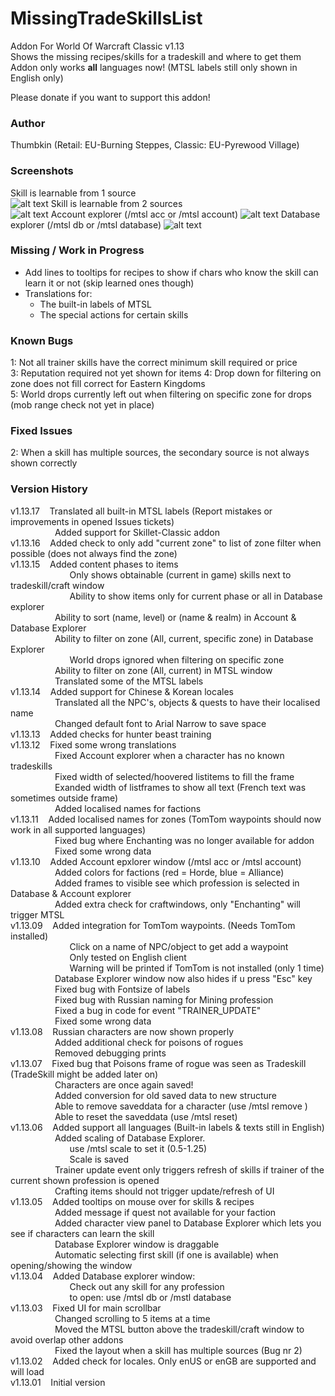 # MissingTradeSkillsList
Addon For World Of Warcraft Classic v1.13  
Shows the missing recipes/skills for a tradeskill and where to get them  
Addon only works **all** languages now! (MTSL labels still only shown in English only)

Please donate if you want to support this addon!

### Author
Thumbkin (Retail: EU-Burning Steppes, Classic: EU-Pyrewood Village)

### Screenshots
Skill is learnable from 1 source  
![alt text](https://media.forgecdn.net/attachments/264/184/mtsl_main.png "Missing TradeSkills List - Profession Frame - One Source")
Skill is learnable from 2 sources  
![alt text](https://media.forgecdn.net/attachments/264/180/mtsl_multiple_sources.png "Missing TradeSkills List - Profession Frame - Two sources")
Account explorer (/mtsl acc or /mtsl account)
![alt text](https://media.forgecdn.net/attachments/264/181/mtsl_account.png "Missing TradeSkills List - Account explorer")
Database explorer (/mtsl db or /mtsl database)
![alt text](https://media.forgecdn.net/attachments/264/182/mtsl_database.png "Missing TradeSkills List - Database explorer")

### Missing / Work in Progress
  * Add lines to tooltips for recipes to show if chars who know the skill can learn it or not (skip learned ones though)
  * Translations for:
    - The built-in labels of MTSL
    - The special actions for certain skills

### Known Bugs
1: Not all trainer skills have the correct minimum skill required or price  
3: Reputation required not yet shown for items
4: Drop down for filtering on zone does not fill correct for Eastern Kingdoms  
5: World drops currently left out when filtering on specific zone for drops (mob range check not yet in place)

### Fixed Issues
2: When a skill has multiple sources, the secondary source is not always shown correctly  

### Version History
v1.13.17&nbsp;&nbsp;&nbsp;&nbsp;Translated all built-in MTSL labels (Report mistakes or improvements in opened Issues tickets)  
&nbsp;&nbsp;&nbsp;&nbsp;&nbsp;&nbsp;&nbsp;&nbsp;&nbsp;&nbsp;&nbsp;&nbsp;&nbsp;&nbsp;&nbsp;&nbsp;&nbsp;&nbsp;Added support for Skillet-Classic addon  
v1.13.16&nbsp;&nbsp;&nbsp;&nbsp;Added check to only add "current zone" to list of zone filter when possible (does not always find the zone)      
v1.13.15&nbsp;&nbsp;&nbsp;&nbsp;Added content phases to items  
&nbsp;&nbsp;&nbsp;&nbsp;&nbsp;&nbsp;&nbsp;&nbsp;&nbsp;&nbsp;&nbsp;&nbsp;&nbsp;&nbsp;&nbsp;&nbsp;&nbsp;&nbsp;&nbsp;&nbsp;&nbsp;&nbsp;&nbsp;&nbsp;Only shows obtainable (current in game) skills next to tradeskill/craft window  
&nbsp;&nbsp;&nbsp;&nbsp;&nbsp;&nbsp;&nbsp;&nbsp;&nbsp;&nbsp;&nbsp;&nbsp;&nbsp;&nbsp;&nbsp;&nbsp;&nbsp;&nbsp;&nbsp;&nbsp;&nbsp;&nbsp;&nbsp;&nbsp;Ability to show items only for current phase or all in Database explorer  
&nbsp;&nbsp;&nbsp;&nbsp;&nbsp;&nbsp;&nbsp;&nbsp;&nbsp;&nbsp;&nbsp;&nbsp;&nbsp;&nbsp;&nbsp;&nbsp;&nbsp;&nbsp;Ability to sort (name, level) or (name & realm) in Account & Database Explorer  
&nbsp;&nbsp;&nbsp;&nbsp;&nbsp;&nbsp;&nbsp;&nbsp;&nbsp;&nbsp;&nbsp;&nbsp;&nbsp;&nbsp;&nbsp;&nbsp;&nbsp;&nbsp;Ability to filter on zone (All, current, specific zone) in Database Explorer  
&nbsp;&nbsp;&nbsp;&nbsp;&nbsp;&nbsp;&nbsp;&nbsp;&nbsp;&nbsp;&nbsp;&nbsp;&nbsp;&nbsp;&nbsp;&nbsp;&nbsp;&nbsp;&nbsp;&nbsp;&nbsp;&nbsp;&nbsp;&nbsp;World drops ignored when filtering on specific zone  
&nbsp;&nbsp;&nbsp;&nbsp;&nbsp;&nbsp;&nbsp;&nbsp;&nbsp;&nbsp;&nbsp;&nbsp;&nbsp;&nbsp;&nbsp;&nbsp;&nbsp;&nbsp;Ability to filter on zone (All, current) in MTSL window  
&nbsp;&nbsp;&nbsp;&nbsp;&nbsp;&nbsp;&nbsp;&nbsp;&nbsp;&nbsp;&nbsp;&nbsp;&nbsp;&nbsp;&nbsp;&nbsp;&nbsp;&nbsp;Translated some of the MTSL labels  
v1.13.14&nbsp;&nbsp;&nbsp;&nbsp;Added support for Chinese & Korean locales  
&nbsp;&nbsp;&nbsp;&nbsp;&nbsp;&nbsp;&nbsp;&nbsp;&nbsp;&nbsp;&nbsp;&nbsp;&nbsp;&nbsp;&nbsp;&nbsp;&nbsp;&nbsp;Translated all the NPC's, objects & quests to have their localised name  
&nbsp;&nbsp;&nbsp;&nbsp;&nbsp;&nbsp;&nbsp;&nbsp;&nbsp;&nbsp;&nbsp;&nbsp;&nbsp;&nbsp;&nbsp;&nbsp;&nbsp;&nbsp;Changed default font to Arial Narrow to save space  
v1.13.13&nbsp;&nbsp;&nbsp;&nbsp;Added checks for hunter beast training  
v1.13.12&nbsp;&nbsp;&nbsp;&nbsp;Fixed some wrong translations  
&nbsp;&nbsp;&nbsp;&nbsp;&nbsp;&nbsp;&nbsp;&nbsp;&nbsp;&nbsp;&nbsp;&nbsp;&nbsp;&nbsp;&nbsp;&nbsp;&nbsp;&nbsp;Fixed Account explorer when a character has no known tradeskills  
&nbsp;&nbsp;&nbsp;&nbsp;&nbsp;&nbsp;&nbsp;&nbsp;&nbsp;&nbsp;&nbsp;&nbsp;&nbsp;&nbsp;&nbsp;&nbsp;&nbsp;&nbsp;Fixed width of selected/hoovered listitems to fill the frame  
&nbsp;&nbsp;&nbsp;&nbsp;&nbsp;&nbsp;&nbsp;&nbsp;&nbsp;&nbsp;&nbsp;&nbsp;&nbsp;&nbsp;&nbsp;&nbsp;&nbsp;&nbsp;Exanded width of listframes to show all text (French text was sometimes outside frame)  
&nbsp;&nbsp;&nbsp;&nbsp;&nbsp;&nbsp;&nbsp;&nbsp;&nbsp;&nbsp;&nbsp;&nbsp;&nbsp;&nbsp;&nbsp;&nbsp;&nbsp;&nbsp;Added localised names for factions    
v1.13.11&nbsp;&nbsp;&nbsp;&nbsp;Added localised names for zones (TomTom waypoints should now work in all supported languages)  
&nbsp;&nbsp;&nbsp;&nbsp;&nbsp;&nbsp;&nbsp;&nbsp;&nbsp;&nbsp;&nbsp;&nbsp;&nbsp;&nbsp;&nbsp;&nbsp;&nbsp;&nbsp;Fixed bug where Enchanting was no longer available for addon  
&nbsp;&nbsp;&nbsp;&nbsp;&nbsp;&nbsp;&nbsp;&nbsp;&nbsp;&nbsp;&nbsp;&nbsp;&nbsp;&nbsp;&nbsp;&nbsp;&nbsp;&nbsp;Fixed some wrong data  
v1.13.10&nbsp;&nbsp;&nbsp;&nbsp;Added Account epxlorer window (/mtsl acc or /mtsl account)  
&nbsp;&nbsp;&nbsp;&nbsp;&nbsp;&nbsp;&nbsp;&nbsp;&nbsp;&nbsp;&nbsp;&nbsp;&nbsp;&nbsp;&nbsp;&nbsp;&nbsp;&nbsp;Added colors for factions (red = Horde, blue = Alliance)  
&nbsp;&nbsp;&nbsp;&nbsp;&nbsp;&nbsp;&nbsp;&nbsp;&nbsp;&nbsp;&nbsp;&nbsp;&nbsp;&nbsp;&nbsp;&nbsp;&nbsp;&nbsp;Added frames to visible see which profession is selected in Database & Account explorer  
&nbsp;&nbsp;&nbsp;&nbsp;&nbsp;&nbsp;&nbsp;&nbsp;&nbsp;&nbsp;&nbsp;&nbsp;&nbsp;&nbsp;&nbsp;&nbsp;&nbsp;&nbsp;Added extra check for craftwindows, only "Enchanting" will trigger MTSL  
v1.13.09&nbsp;&nbsp;&nbsp;&nbsp;Added integration for TomTom waypoints. (Needs TomTom installed)  
&nbsp;&nbsp;&nbsp;&nbsp;&nbsp;&nbsp;&nbsp;&nbsp;&nbsp;&nbsp;&nbsp;&nbsp;&nbsp;&nbsp;&nbsp;&nbsp;&nbsp;&nbsp;&nbsp;&nbsp;&nbsp;&nbsp;&nbsp;&nbsp;Click on a name of NPC/object to get add a waypoint    
&nbsp;&nbsp;&nbsp;&nbsp;&nbsp;&nbsp;&nbsp;&nbsp;&nbsp;&nbsp;&nbsp;&nbsp;&nbsp;&nbsp;&nbsp;&nbsp;&nbsp;&nbsp;&nbsp;&nbsp;&nbsp;&nbsp;&nbsp;&nbsp;Only tested on English client  
&nbsp;&nbsp;&nbsp;&nbsp;&nbsp;&nbsp;&nbsp;&nbsp;&nbsp;&nbsp;&nbsp;&nbsp;&nbsp;&nbsp;&nbsp;&nbsp;&nbsp;&nbsp;&nbsp;&nbsp;&nbsp;&nbsp;&nbsp;&nbsp;Warning will be printed if TomTom is not installed (only 1 time)  
&nbsp;&nbsp;&nbsp;&nbsp;&nbsp;&nbsp;&nbsp;&nbsp;&nbsp;&nbsp;&nbsp;&nbsp;&nbsp;&nbsp;&nbsp;&nbsp;&nbsp;&nbsp;Database Explorer window now also hides if u press "Esc" key  
&nbsp;&nbsp;&nbsp;&nbsp;&nbsp;&nbsp;&nbsp;&nbsp;&nbsp;&nbsp;&nbsp;&nbsp;&nbsp;&nbsp;&nbsp;&nbsp;&nbsp;&nbsp;Fixed bug with Fontsize of labels  
&nbsp;&nbsp;&nbsp;&nbsp;&nbsp;&nbsp;&nbsp;&nbsp;&nbsp;&nbsp;&nbsp;&nbsp;&nbsp;&nbsp;&nbsp;&nbsp;&nbsp;&nbsp;Fixed bug with Russian naming for Mining profession  
&nbsp;&nbsp;&nbsp;&nbsp;&nbsp;&nbsp;&nbsp;&nbsp;&nbsp;&nbsp;&nbsp;&nbsp;&nbsp;&nbsp;&nbsp;&nbsp;&nbsp;&nbsp;Fixed a bug in code for event "TRAINER_UPDATE"  
&nbsp;&nbsp;&nbsp;&nbsp;&nbsp;&nbsp;&nbsp;&nbsp;&nbsp;&nbsp;&nbsp;&nbsp;&nbsp;&nbsp;&nbsp;&nbsp;&nbsp;&nbsp;Fixed some wrong data     
v1.13.08&nbsp;&nbsp;&nbsp;&nbsp;Russian characters are now shown properly  
&nbsp;&nbsp;&nbsp;&nbsp;&nbsp;&nbsp;&nbsp;&nbsp;&nbsp;&nbsp;&nbsp;&nbsp;&nbsp;&nbsp;&nbsp;&nbsp;&nbsp;&nbsp;Added additional check for poisons of rogues  
&nbsp;&nbsp;&nbsp;&nbsp;&nbsp;&nbsp;&nbsp;&nbsp;&nbsp;&nbsp;&nbsp;&nbsp;&nbsp;&nbsp;&nbsp;&nbsp;&nbsp;&nbsp;Removed debugging prints  
v1.13.07&nbsp;&nbsp;&nbsp;&nbsp;Fixed bug that Poisons frame of rogue was seen as Tradeskill (TradeSkill might be added later on)  
&nbsp;&nbsp;&nbsp;&nbsp;&nbsp;&nbsp;&nbsp;&nbsp;&nbsp;&nbsp;&nbsp;&nbsp;&nbsp;&nbsp;&nbsp;&nbsp;&nbsp;&nbsp;Characters are once again saved!  
&nbsp;&nbsp;&nbsp;&nbsp;&nbsp;&nbsp;&nbsp;&nbsp;&nbsp;&nbsp;&nbsp;&nbsp;&nbsp;&nbsp;&nbsp;&nbsp;&nbsp;&nbsp;Added conversion for old saved data to new structure  
&nbsp;&nbsp;&nbsp;&nbsp;&nbsp;&nbsp;&nbsp;&nbsp;&nbsp;&nbsp;&nbsp;&nbsp;&nbsp;&nbsp;&nbsp;&nbsp;&nbsp;&nbsp;Able to remove saveddata for a character (use /mtsl remove <name char> <name realm>)  
&nbsp;&nbsp;&nbsp;&nbsp;&nbsp;&nbsp;&nbsp;&nbsp;&nbsp;&nbsp;&nbsp;&nbsp;&nbsp;&nbsp;&nbsp;&nbsp;&nbsp;&nbsp;Able to reset the saveddata (use /mtsl reset)  
v1.13.06&nbsp;&nbsp;&nbsp;&nbsp;Added support all languages (Built-in labels & texts still in English)  
&nbsp;&nbsp;&nbsp;&nbsp;&nbsp;&nbsp;&nbsp;&nbsp;&nbsp;&nbsp;&nbsp;&nbsp;&nbsp;&nbsp;&nbsp;&nbsp;&nbsp;&nbsp;Added scaling of Database Explorer.  
&nbsp;&nbsp;&nbsp;&nbsp;&nbsp;&nbsp;&nbsp;&nbsp;&nbsp;&nbsp;&nbsp;&nbsp;&nbsp;&nbsp;&nbsp;&nbsp;&nbsp;&nbsp;&nbsp;&nbsp;&nbsp;&nbsp;&nbsp;&nbsp;use /mtsl scale <scale number> to set it (0.5-1.25)  
&nbsp;&nbsp;&nbsp;&nbsp;&nbsp;&nbsp;&nbsp;&nbsp;&nbsp;&nbsp;&nbsp;&nbsp;&nbsp;&nbsp;&nbsp;&nbsp;&nbsp;&nbsp;&nbsp;&nbsp;&nbsp;&nbsp;&nbsp;&nbsp;Scale is saved  
&nbsp;&nbsp;&nbsp;&nbsp;&nbsp;&nbsp;&nbsp;&nbsp;&nbsp;&nbsp;&nbsp;&nbsp;&nbsp;&nbsp;&nbsp;&nbsp;&nbsp;&nbsp;Trainer update event only triggers refresh of skills if trainer of the current shown profession is opened  
&nbsp;&nbsp;&nbsp;&nbsp;&nbsp;&nbsp;&nbsp;&nbsp;&nbsp;&nbsp;&nbsp;&nbsp;&nbsp;&nbsp;&nbsp;&nbsp;&nbsp;&nbsp;Crafting items should not trigger update/refresh of UI  
v1.13.05&nbsp;&nbsp;&nbsp;&nbsp;Added tooltips on mouse over for skills & recipes   
&nbsp;&nbsp;&nbsp;&nbsp;&nbsp;&nbsp;&nbsp;&nbsp;&nbsp;&nbsp;&nbsp;&nbsp;&nbsp;&nbsp;&nbsp;&nbsp;&nbsp;&nbsp;Added message if quest not available for your faction  
&nbsp;&nbsp;&nbsp;&nbsp;&nbsp;&nbsp;&nbsp;&nbsp;&nbsp;&nbsp;&nbsp;&nbsp;&nbsp;&nbsp;&nbsp;&nbsp;&nbsp;&nbsp;Added character view panel to Database Explorer which lets you see if characters can learn the skill  
&nbsp;&nbsp;&nbsp;&nbsp;&nbsp;&nbsp;&nbsp;&nbsp;&nbsp;&nbsp;&nbsp;&nbsp;&nbsp;&nbsp;&nbsp;&nbsp;&nbsp;&nbsp;Database Explorer window is draggable  
&nbsp;&nbsp;&nbsp;&nbsp;&nbsp;&nbsp;&nbsp;&nbsp;&nbsp;&nbsp;&nbsp;&nbsp;&nbsp;&nbsp;&nbsp;&nbsp;&nbsp;&nbsp;Automatic selecting first skill (if one is available) when opening/showing the window  
v1.13.04&nbsp;&nbsp;&nbsp;&nbsp;Added Database explorer window:  
&nbsp;&nbsp;&nbsp;&nbsp;&nbsp;&nbsp;&nbsp;&nbsp;&nbsp;&nbsp;&nbsp;&nbsp;&nbsp;&nbsp;&nbsp;&nbsp;&nbsp;&nbsp;&nbsp;&nbsp;&nbsp;&nbsp;&nbsp;&nbsp;Check out any skill for any profession  
&nbsp;&nbsp;&nbsp;&nbsp;&nbsp;&nbsp;&nbsp;&nbsp;&nbsp;&nbsp;&nbsp;&nbsp;&nbsp;&nbsp;&nbsp;&nbsp;&nbsp;&nbsp;&nbsp;&nbsp;&nbsp;&nbsp;&nbsp;&nbsp;to open: use /mtsl db or /mstl database  
v1.13.03&nbsp;&nbsp;&nbsp;&nbsp;Fixed UI for main scrollbar  
&nbsp;&nbsp;&nbsp;&nbsp;&nbsp;&nbsp;&nbsp;&nbsp;&nbsp;&nbsp;&nbsp;&nbsp;&nbsp;&nbsp;&nbsp;&nbsp;&nbsp;&nbsp;Changed scrolling to 5 items at a time  
&nbsp;&nbsp;&nbsp;&nbsp;&nbsp;&nbsp;&nbsp;&nbsp;&nbsp;&nbsp;&nbsp;&nbsp;&nbsp;&nbsp;&nbsp;&nbsp;&nbsp;&nbsp;Moved the MTSL button above the tradeskill/craft window to avoid overlap other addons  
&nbsp;&nbsp;&nbsp;&nbsp;&nbsp;&nbsp;&nbsp;&nbsp;&nbsp;&nbsp;&nbsp;&nbsp;&nbsp;&nbsp;&nbsp;&nbsp;&nbsp;&nbsp;Fixed the layout when a skill has multiple sources (Bug nr 2)  
v1.13.02&nbsp;&nbsp;&nbsp;&nbsp;Added check for locales. Only enUS or enGB are supported and will load  
v1.13.01&nbsp;&nbsp;&nbsp;&nbsp;Initial version
